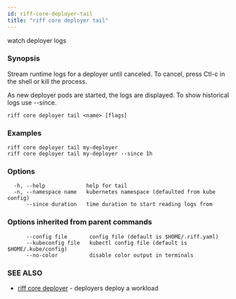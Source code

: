 ```yaml
---
id: riff-core-deployer-tail
title: "riff core deployer tail"
---
```

watch deployer logs

### Synopsis

Stream runtime logs for a deployer until canceled. To cancel, press Ctl-c in the
shell or kill the process.

As new deployer pods are started, the logs are displayed. To show historical
logs use --since.

```
riff core deployer tail <name> [flags]
```

### Examples

```
riff core deployer tail my-deployer
riff core deployer tail my-deployer --since 1h
```

### Options

```
  -h, --help             help for tail
  -n, --namespace name   kubernetes namespace (defaulted from kube config)
      --since duration   time duration to start reading logs from
```

### Options inherited from parent commands

```
      --config file       config file (default is $HOME/.riff.yaml)
      --kubeconfig file   kubectl config file (default is $HOME/.kube/config)
      --no-color          disable color output in terminals
```

### SEE ALSO

* [riff core deployer](riff_core_deployer.md)	 - deployers deploy a workload

